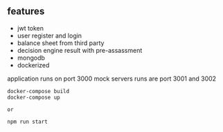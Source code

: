 ## features
- jwt token
- user register and login
- balance sheet from third party
- decision engine result with pre-assassment
- mongodb
- dockerized

application runs on port 3000
mock servers runs are port 3001 and 3002

```
docker-compose build
docker-compose up

or

npm run start
```

